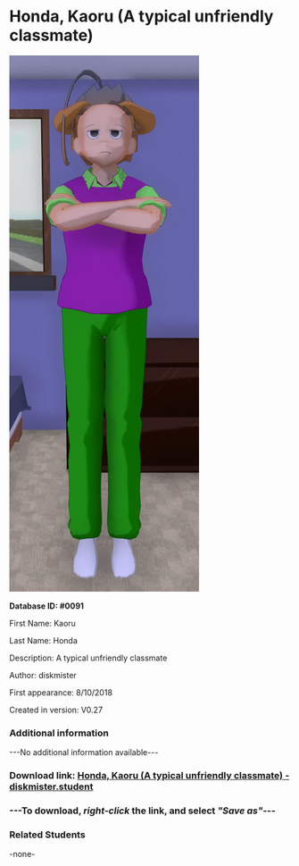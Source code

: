 # Honda, Kaoru (A typical unfriendly classmate)

<img src="../../Files/Images/Honda, Kaoru (A typical unfriendly classmate).png" title="Honda, Kaoru (A typical unfriendly classmate) - diskmister">

**Database ID: #0091**

First Name: Kaoru

Last Name: Honda

Description: A typical unfriendly classmate

Author: diskmister

First appearance: 8/10/2018

Created in version: V0.27

### Additional information

---No additional information available---

### Download link: <a href="https://raw.githubusercontent.com/Arbiter1223/Daigaku-Gurashi-Custom-Students/master/Files/Student%20Files/Honda%2C%20Kaoru%20(A%20typical%20unfriendly%20classmate)%20-%20diskmister.student">Honda, Kaoru (A typical unfriendly classmate) - diskmister.student</a>

### ---**To download, _right-click_ the link, and select _"Save as"_**---

### Related Students

-none-
